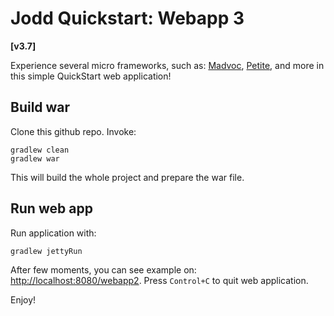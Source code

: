 Jodd Quickstart: Webapp 3
=========================

**[v3.7]**

Experience several micro frameworks, such as:
[Madvoc](http://jodd.org/doc/madvoc/index.html),
[Petite](http://jodd.org/doc/petite/index.html),
and more in this simple QuickStart web application!

## Build war

Clone this github repo. Invoke:

	gradlew clean
	gradlew war

This will build the whole project and prepare the war file.


## Run web app

Run application with:

	gradlew jettyRun

After few moments, you can see example on: [http://localhost:8080/webapp2](http://localhost:8080/webapp2).
Press `Control+C` to quit web application.

Enjoy!